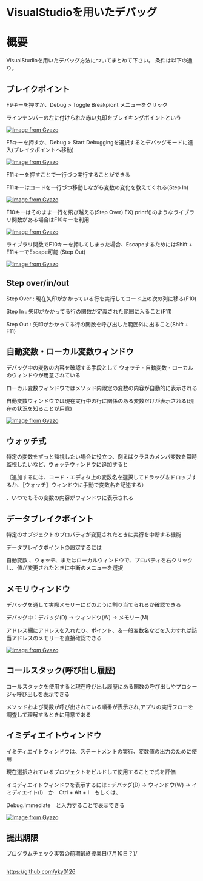 # VisualStudioを用いたデバッグ

# 概要
VisualStudioを用いたデバッグ方法についてまとめて下さい。
条件は以下の通り。

  ## ブレイクポイント
  F9キーを押すか、Debug > Toggle Breakpiont メニューをクリック
  
  ラインナンバーの左に付けられた赤い丸印をブレイキングポイントという
  
  [![Image from Gyazo](https://i.gyazo.com/7bf7412fad94bac821345992abad27bc.png)](https://gyazo.com/7bf7412fad94bac821345992abad27bc)
  
  F5キーを押すか、Debug > Start Debuggingを選択するとデバッグモードに進入(ブレイクポイントへ移動)
  
  [![Image from Gyazo](https://i.gyazo.com/87a507e3e5043c79c1c9f671ecb0823e.png)](https://gyazo.com/87a507e3e5043c79c1c9f671ecb0823e)
  
  F11キーを押すことで一行づつ実行することができる
  
  F11キーはコードを一行づつ移動しながら変数の変化を教えてくれる(Step In)
  
  [![Image from Gyazo](https://i.gyazo.com/c427e3a6aff05a37e01133aafdf72fcb.png)](https://gyazo.com/c427e3a6aff05a37e01133aafdf72fcb)
  
  F10キーはそのまま一行を飛び越える(Step Over) EX) printf()のようなライブラリ関数がある場合はF10キーを利用
  
  [![Image from Gyazo](https://i.gyazo.com/81e6be40b045b6d745644c142079b938.png)](https://gyazo.com/81e6be40b045b6d745644c142079b938)
  
  ライブラリ関数でF10キーを押してしまった場合、EscapeするためにはShift + F11キーでEscape可能 (Step Out)
  
  [![Image from Gyazo](https://i.gyazo.com/3c0bf53a3a91438b6079f0f4a259e8af.png)](https://gyazo.com/3c0bf53a3a91438b6079f0f4a259e8af)
  
  ## Step over/in/out
  
  Step Over : 現在矢印がかかっている行を実行してコード上の次の列に移る(F10)
  
  Step In : 矢印がかかってる行の関数が定義された範囲に入ること(F11)
  
  Step Out : 矢印がかかってる行の関数を呼び出した範囲外に出ること(Shift + F11)
  
  ## 自動変数・ローカル変数ウィンドウ
  
  デバッグ中の変数の内容を確認する手段として ウォッチ・自動変数・ローカルのウィンドウが用意されている
  
  ローカル変数ウィンドウではメソッド内限定の変数の内容が自動的に表示される
  
  自動変数ウィンドウでは現在実行中の行に関係のある変数だけが表示される(現在の状況を知ることが用意)
  
  [![Image from Gyazo](https://i.gyazo.com/911041b1921bd4cb2c1ddb7c1a4af8b8.png)](https://gyazo.com/911041b1921bd4cb2c1ddb7c1a4af8b8)
  
  ## ウォッチ式
  特定の変数をずっと監視したい場合に役立つ、例えばクラスのメンバ変数を常時監視したいなど、ウォッチウィンドウに追加すると
  
  （追加するには、コード・エディタ上の変数名を選択してドラッグ＆ドロップするか、［ウォッチ］ウィンドウに手動で変数名を記述する）
  
  、いつでもその変数の内容がウィンドウに表示される
  
  ## データブレイクポイント
  特定のオブジェクトのプロパティが変更されたときに実行を中断する機能
  
  データブレイクポイントの設定するには
  
  自動変数 、ウォッチ、またはローカルウィンドウで、プロパティを右クリックし、値が変更されたときに中断のメニューを選択
  
  ## メモリウィンドウ
  
  デバッグを通して実際メモリーにどのように割り当てられるか確認できる
  
  デバッグ中：デバッグ(D) -> ウィンドウ(W) -> メモリー(M)
  
  アドレス欄にアドレスを入れたり、ポイント、＆一般変数名などを入力すれば該当アドレスのメモリーを直接確認できる
  
  [![Image from Gyazo](https://i.gyazo.com/cd07808c7eddd709ae066f9c7b3f33fd.png)](https://gyazo.com/cd07808c7eddd709ae066f9c7b3f33fd)
  
  ## コールスタック(呼び出し履歴)
  
  コールスタックを使用すると現在呼び出し履歴にある関数の呼び出しやプロシージャ呼び出しを表示できる
  
  メソッドおよび関数が呼び出されている順番が表示され,アプリの実行フローを調査して理解するときに用意である
  
  ## イミディエイトウィンドウ
  
  イミディエイトウィンドウは、ステートメントの実行、変数値の出力のために使用
  
  現在選択されているプロジェクトをビルドして使用することで式を評価
  
  イミディエイトウィンドウを表示するには : デバッグ(D) -> ウィンドウ(W) -> イミディエイト(I)　か　Ctrl + Alt + I　もしくは、
  
  Debug.Immediate　と入力することで表示できる
  
  [![Image from Gyazo](https://i.gyazo.com/0b187d63b209a7091594803ce5364d79.png)](https://gyazo.com/0b187d63b209a7091594803ce5364d79)
  


## 提出期限
プログラムチェック実習の前期最終授業日(7月10日？)/

##

https://github.com/yky0126
